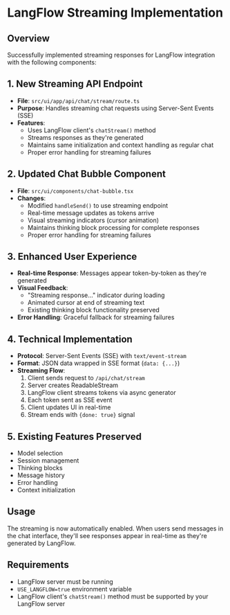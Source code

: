 # LangFlow Streaming Implementation

## Overview
Successfully implemented streaming responses for LangFlow integration with the following components:

## 1. New Streaming API Endpoint
- **File**: `src/ui/app/api/chat/stream/route.ts`
- **Purpose**: Handles streaming chat requests using Server-Sent Events (SSE)
- **Features**:
  - Uses LangFlow client's `chatStream()` method
  - Streams responses as they're generated
  - Maintains same initialization and context handling as regular chat
  - Proper error handling for streaming failures

## 2. Updated Chat Bubble Component
- **File**: `src/ui/components/chat-bubble.tsx`
- **Changes**:
  - Modified `handleSend()` to use streaming endpoint
  - Real-time message updates as tokens arrive
  - Visual streaming indicators (cursor animation)
  - Maintains thinking block processing for complete responses
  - Proper error handling for streaming failures

## 3. Enhanced User Experience
- **Real-time Response**: Messages appear token-by-token as they're generated
- **Visual Feedback**: 
  - "Streaming response..." indicator during loading
  - Animated cursor at end of streaming text
  - Existing thinking block functionality preserved
- **Error Handling**: Graceful fallback for streaming failures

## 4. Technical Implementation
- **Protocol**: Server-Sent Events (SSE) with `text/event-stream`
- **Format**: JSON data wrapped in SSE format (`data: {...}`)
- **Streaming Flow**:
  1. Client sends request to `/api/chat/stream`
  2. Server creates ReadableStream
  3. LangFlow client streams tokens via async generator
  4. Each token sent as SSE event
  5. Client updates UI in real-time
  6. Stream ends with `{done: true}` signal

## 5. Existing Features Preserved
- Model selection
- Session management
- Thinking blocks
- Message history
- Error handling
- Context initialization

## Usage
The streaming is now automatically enabled. When users send messages in the chat interface, they'll see responses appear in real-time as they're generated by LangFlow.

## Requirements
- LangFlow server must be running
- `USE_LANGFLOW=true` environment variable
- LangFlow client's `chatStream()` method must be supported by your LangFlow server
